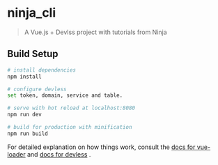 # ninja_cli

> A Vue.js  + Devlss project with tutorials from Ninja

## Build Setup

``` bash
# install dependencies
npm install

# configure devless
set token, domain, service and table.

# serve with hot reload at localhost:8080
npm run dev

# build for production with minification
npm run build
```

For detailed explanation on how things work, consult the [docs for vue-loader](http://vuejs.github.io/vue-loader)
and [docs for devless](https://devless.io)
.
